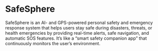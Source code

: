 # SafeSphere
SafeSphere is an AI- and GPS-powered personal safety and emergency response system that helps users stay safe during disasters, threats, or health emergencies by providing real-time alerts, safe navigation, and automatic SOS features. It’s like a “smart safety companion app” that continuously monitors the user’s environment.
